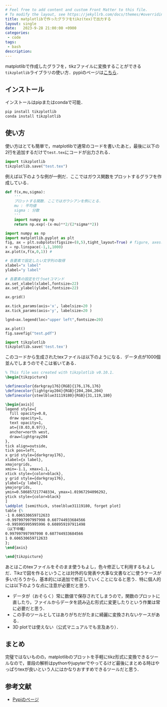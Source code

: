 ```yaml
---
# Feel free to add content and custom Front Matter to this file.
# To modify the layout, see https://jekyllrb.com/docs/themes/#overriding-theme-defaults
title: matplotlibで作ったグラフをtikz(tex)で出力する
layout: single
date:   2023-9-28 21:00:00 +0900
categories: 
 - code
tags:
 - bash
description: 
---
```


matplotlibで作成したグラフを，tikzファイルに変換することができる`tikzplotlib`ライブラリの使い方．pypiのページは[こちら](https://pypi.org/project/tikzplotlib/)．

## インストール

インストールはpipまたはcondaで可能．

```python
pip install tikzplotlib
conda install tikzplotlib
```

## 使い方

使い方はとても簡単で，matplotlibで通常のコードを書いたあと，最後に以下の2行を追加するだけで`test.tex`にコードが出力される．

```python
import tikzplotlib
tikzplotlib.save("test.tex")
```

例えば以下のような例が一例だ．ここではガウス関数をプロットするグラフを作成している．

```python
def f(x,mu,sigma):
    '''
    プロットする関数．ここではガウシアンを例にとる．
    mu : 平均値
    sigma : 分散
    '''
    import numpy as np
    return np.exp(-(x-mu)**2/(2*sigma**2))

import numpy as np
import matplotlib.pyplot as plt
fig, ax = plt.subplots(figsize=(8,5),tight_layout=True) # figure, axesオブジェクトを作成
x = np.linspace(-1,1,1000)
ax.plot(x,f(x,0,1)) #

# 各要素で設定したい文字列の取得
xlabel="x label"
ylabel="y label"

# 各要素の設定を行うsetコマンド
ax.set_xlabel(xlabel,fontsize=22)
ax.set_ylabel(ylabel,fontsize=22)

ax.grid()

ax.tick_params(axis='x', labelsize=20 )
ax.tick_params(axis='y', labelsize=20 )

lgnd=ax.legend(loc="upper left",fontsize=20)

ax.plot()
fig.savefig("test.pdf")

import tikzplotlib
tikzplotlib.save('test.tex')
```

このコードから生成されたtexファイルは以下のようになる．データ点が1000個並んでしまうのでそこは省いてある．

```tex
% This file was created with tikzplotlib v0.10.1.
\begin{tikzpicture}

\definecolor{darkgray176}{RGB}{176,176,176}
\definecolor{lightgray204}{RGB}{204,204,204}
\definecolor{steelblue31119180}{RGB}{31,119,180}

\begin{axis}[
legend style={
  fill opacity=0.8,
  draw opacity=1,
  text opacity=1,
  at={(0.03,0.97)},
  anchor=north west,
  draw=lightgray204
},
tick align=outside,
tick pos=left,
x grid style={darkgray176},
xlabel={x label},
xmajorgrids,
xmin=-1.1, xmax=1.1,
xtick style={color=black},
y grid style={darkgray176},
ylabel={y label},
ymajorgrids,
ymin=0.586857217748334, ymax=1.01967294096292,
ytick style={color=black}
]
\addplot [semithick, steelblue31119180, forget plot]
table {%
-1 0.606530659712633
-0.997997997997998 0.607744933684566
-0.995995995995996 0.608959197911498
（以下中略）
0.997997997997998 0.607744933684566
1 0.606530659712633
};
\end{axis}

\end{tikzpicture}
```

あとはこのtexファイルをそのまま使うもよし，色々修正して利用するもよしだ．Tikzで図を作るということは対外的な発表や大事な文書などに使うケースが多いだろうから，基本的には追加で修正していくことになると思う．特に個人的には以下のような点に注意が必要だと思う．

- データが（おそらく）常に数値で保存されてしまうので，関数のプロットに直したり，ファイルからデータを読み込む形式に変更したりという作業は常に必要だと思う．
- この手のツールとしてはありがちだがたまに綺麗に変換されないケースがある．
- 3D plotでは使えない（公式マニュアルでも言及あり）．


## まとめ

完璧ではないものの，matplotlibのプロットを手軽にtikz形式に変換できるツールなので，普段の解析はpythonやjupyterでやってるけど最後にまとめる時はやっぱりtexが良いという人にはかなりおすすめできるツールだと思う．


## 参考文献

- [Pypiのページ]((https://pypi.org/project/tikzplotlib/))
